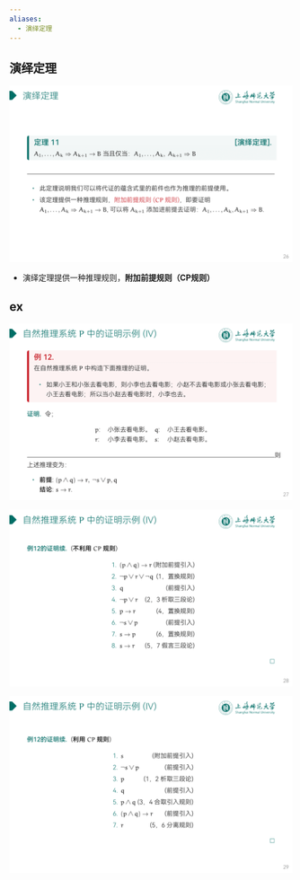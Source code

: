 ```yaml
---
aliases:
  - 演绎定理
---
```


## 演绎定理

![](attachments/DMLec3-handout-26.png)

- 演绎定理提供一种推理规则，**附加前提规则（CP规则）**

## ex

![](attachments/DMLec3-handout-27.png)

![](attachments/DMLec3-handout-28.png)

![](attachments/DMLec3-handout-29.png)